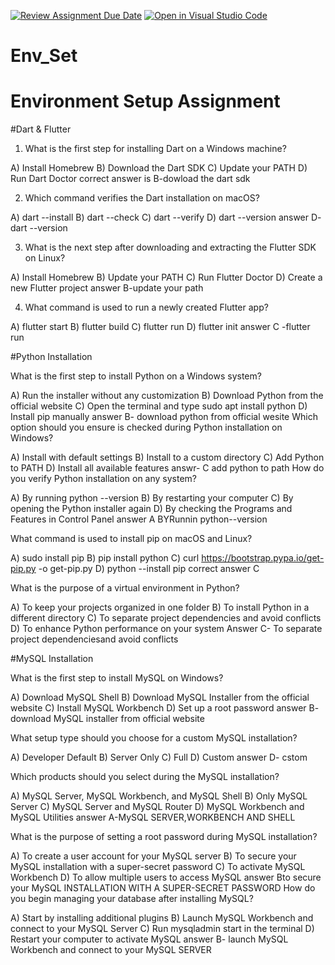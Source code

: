 [![Review Assignment Due Date](https://classroom.github.com/assets/deadline-readme-button-22041afd0340ce965d47ae6ef1cefeee28c7c493a6346c4f15d667ab976d596c.svg)](https://classroom.github.com/a/vnsr1XuU)
[![Open in Visual Studio Code](https://classroom.github.com/assets/open-in-vscode-2e0aaae1b6195c2367325f4f02e2d04e9abb55f0b24a779b69b11b9e10269abc.svg)](https://classroom.github.com/online_ide?assignment_repo_id=17085491&assignment_repo_type=AssignmentRepo)
# Env_Set

# Environment Setup Assignment

#Dart & Flutter

1. What is the first step for installing Dart on a Windows machine?

A) Install Homebrew
B) Download the Dart SDK
C) Update your PATH
D) Run Dart Doctor
correct answer is B-dowload the dart sdk


2. Which command verifies the Dart installation on macOS?

A) dart --install
B) dart --check
C) dart --verify
D) dart --version
answer D- dart --version


3. What is the next step after downloading and extracting the Flutter SDK on Linux?

A) Install Homebrew
B) Update your PATH
C) Run Flutter Doctor
D) Create a new Flutter project
answer B-update your path


4. What command is used to run a newly created Flutter app?

A) flutter start
B) flutter build
C) flutter run
D) flutter init
answer C -flutter run


#Python Installation

What is the first step to install Python on a Windows system?

A) Run the installer without any customization
B) Download Python from the official website
C) Open the terminal and type sudo apt install python
D) Install pip manually
answer B- download python from official wesite
Which option should you ensure is checked during Python installation on Windows?

A) Install with default settings
B) Install to a custom directory
C) Add Python to PATH
D) Install all available features
answr- C add python to path
How do you verify Python installation on any system?

A) By running python --version
B) By restarting your computer
C) By opening the Python installer again
D) By checking the Programs and Features in Control Panel
answer A  BYRunnin python--version

What command is used to install pip on macOS and Linux?

A) sudo install pip
B) pip install python
C) curl https://bootstrap.pypa.io/get-pip.py -o get-pip.py
D) python --install pip
correct answer C

What is the purpose of a virtual environment in Python?

A) To keep your projects organized in one folder
B) To install Python in a different directory
C) To separate project dependencies and avoid conflicts
D) To enhance Python performance on your system 
Answer C- To separate project dependenciesand avoid conflicts

#MySQL Installation

What is the first step to install MySQL on Windows?

A) Download MySQL Shell
B) Download MySQL Installer from the official website
C) Install MySQL Workbench
D) Set up a root password
answer B- download MySQL installer from official website

What setup type should you choose for a custom MySQL installation?

A) Developer Default
B) Server Only
C) Full
D) Custom
answer D- cstom

Which products should you select during the MySQL installation?

A) MySQL Server, MySQL Workbench, and MySQL Shell
B) Only MySQL Server
C) MySQL Server and MySQL Router
D) MySQL Workbench and MySQL Utilities
answer A-MySQL SERVER,WORKBENCH AND SHELL

What is the purpose of setting a root password during MySQL installation?

A) To create a user account for your MySQL server
B) To secure your MySQL installation with a super-secret password
C) To activate MySQL Workbench
D) To allow multiple users to access MySQL
answer Bto secure your MySQL INSTALLATION WITH A SUPER-SECRET PASSWORD
How do you begin managing your database after installing MySQL?

A) Start by installing additional plugins
B) Launch MySQL Workbench and connect to your MySQL Server
C) Run mysqladmin start in the terminal
D) Restart your computer to activate MySQL
answer B- launch MySQL Workbench and connect to your MySQL SERVER
